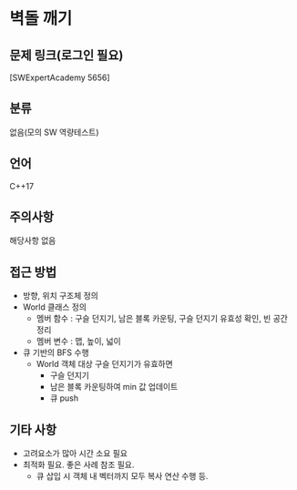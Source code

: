 # 벽돌 깨기
## 문제 링크(로그인 필요)
[SWExpertAcademy 5656]
## 분류
없음(모의 SW 역량테스트)
## 언어
C++17
## 주의사항
해당사항 없음
## 접근 방법
* 방향, 위치 구조체 정의
* World 클래스 정의
  + 멤버 함수 : 구슬 던지기, 남은 블록 카운팅, 구슬 던지기 유효성 확인, 빈 공간 정리
  + 멤버 변수 : 맵, 높이, 넓이
* 큐 기반의 BFS 수행
  + World 객체 대상 구슬 던지기가 유효하면
    - 구슬 던지기
	- 남은 블록 카운팅하여 min 값 업데이트
	- 큐 push
## 기타 사항
* 고려요소가 많아 시간 소요 필요
* 최적화 필요. 좋은 사례 참조 필요.
  + 큐 삽입 시 객체 내 벡터까지 모두 복사 연산 수행 등.